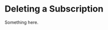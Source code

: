 [title]: # (Deleting a Subscription)
[tags]: # (XXX)
[priority]: # (2765)
# Deleting a Subscription
Something here.
